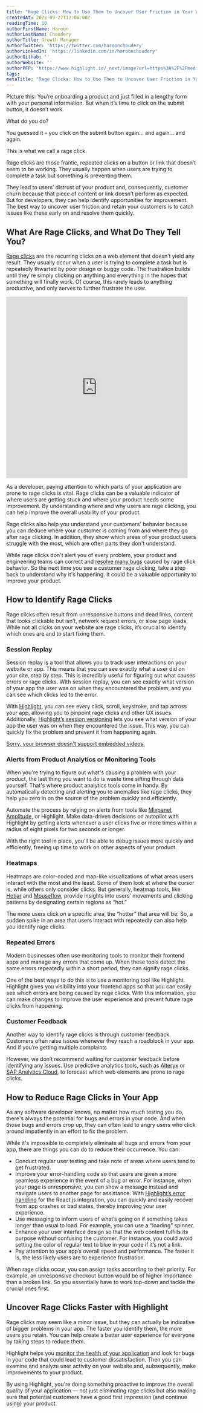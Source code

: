 ```yaml
---
title: "Rage Clicks: How to Use Them to Uncover User Friction in Your Web App"
createdAt: 2022-09-27T12:00:00Z
readingTime: 10
authorFirstName: Haroon
authorLastName: Choudery
authorTitle: Growth Manager
authorTwitter: 'https://twitter.com/haroonchoudery'
authorLinkedIn: 'https://linkedin.com/in/haroonchoudery'
authorGithub: ''
authorWebsite: ''
authorPFP: 'https://www.highlight.io/_next/image?url=https%3A%2F%2Fmedia.graphassets.com%2FfKKhW39R0SE2hTIalLzG&w=1920&q=75'
tags: 
metaTitle: "Rage Clicks: How to Use Them to Uncover User Friction in Your Web App"
---
```


Picture this: You’re onboarding a product and just filled in a lengthy form with your personal information. But when it’s time to click on the submit button, it doesn’t work.

What do you do?

You guessed it – you click on the submit button again… and again… and again.

This is what we call a rage click.

Rage clicks are those frantic, repeated clicks on a button or link that doesn’t seem to be working. They usually happen when users are trying to complete a task but something is preventing them.

They lead to users’ distrust of your product and, consequently, customer churn because that piece of content or link doesn’t perform as expected. But for developers, they can help identify opportunities for improvement. The best way to uncover user friction and retain your customers is to catch issues like these early on and resolve them quickly.

## What Are Rage Clicks, and What Do They Tell You?

[Rage clicks](https://docs.highlight.run/rage-clicks "https://docs.highlight.run/rage-clicks") are the recurring clicks on a web element that doesn’t yield any result. They usually occur when a user is trying to complete a task but is repeatedly thwarted by poor design or buggy code. The frustration builds until they're simply clicking on anything and everything in the hopes that something will finally work. Of course, this rarely leads to anything productive, and only serves to further frustrate the user.

<iframe width="480" height="480" frameborder="0" allow="accelerometer; autoplay; encrypted-media; gyroscope; picture-in-picture" allowfullscreen title="https://giphy.com/embed/Hr2rEQlFrDpCFu9Qt0" src="https://giphy.com/embed/Hr2rEQlFrDpCFu9Qt0"></iframe>

As a developer, paying attention to which parts of your application are prone to rage clicks is vital. Rage clicks can be a valuable indicator of where users are getting stuck and where your product needs some improvement. By understanding where and why users are rage clicking, you can help improve the overall usability of your product.

Rage clicks also help you understand your customers' behavior because you can deduce where your customer is coming from and where they go after rage clicking. In addition, they show which areas of your product users struggle with the most, which are often parts they don't understand.

While rage clicks don't alert you of every problem, your product and engineering teams can correct and [resolve many bugs](https://www.highlight.io/blog/the-debugging-process-and-techniques-for-web-applications-part-1-2 "https://www.highlight.io/blog/the-debugging-process-and-techniques-for-web-applications-part-1-2") caused by rage click behavior. So the next time you see a customer rage clicking, take a step back to understand why it's happening. It could be a valuable opportunity to improve your product.

## How to Identify Rage Clicks

Rage clicks often result from unresponsive buttons and dead links, content that looks clickable but isn’t, network request errors, or slow page loads. While not all clicks on your website are rage clicks, it’s crucial to identify which ones are and to start fixing them.

### Session Replay

Session replay is a tool that allows you to track user interactions on your website or app. This means that you can see exactly what a user did on your site, step by step. This is incredibly useful for figuring out what causes errors or rage clicks. With session replay, you can see exactly what version of your app the user was on when they encountered the problem, and you can see which clicks led to the error.

With [Highlight](https://www.highlight.io/ "https://www.highlight.io/"), you can see every click, scroll, keystroke, and tap across your app, allowing you to pinpoint rage clicks and other UX issues. Additionally, [Highlight’s session versioning](https://docs.highlight.run/versioning-sessions "https://docs.highlight.run/versioning-sessions") lets you see what version of your app the user was on when they encountered the issue. This way, you can quickly fix the problem and prevent it from happening again.

[Sorry, your browser doesn't support embedded videos.](https://media.graphassets.com/eMqdQm0bSW2YNfDFlCJK)

### Alerts from Product Analytics or Monitoring Tools

When you're trying to figure out what's causing a problem with your product, the last thing you want to do is waste time sifting through data yourself. That's where product analytics tools come in handy. By automatically detecting and alerting you to anomalies like rage clicks, they help you zero in on the source of the problem quickly and efficiently.

Automate the process by relying on alerts from tools like [Mixpanel](https://mixpanel.com/ "https://mixpanel.com/"), [Amplitude](https://www.amplitude.com/ "https://www.amplitude.com/"), or Highlight. Make data-driven decisions on autopilot with Highlight by getting alerts whenever a user clicks five or more times within a radius of eight pixels for two seconds or longer.

With the right tool in place, you'll be able to debug issues more quickly and efficiently, freeing up time to work on other aspects of your product.

### Heatmaps

Heatmaps are color-coded and map-like visualizations of what areas users interact with the most and the least. Some of them look at where the cursor is, while others only consider clicks. But generally, heatmap tools, like [Hotjar](https://www.hotjar.com/ "https://www.hotjar.com/") and [Mouseflow](https://mouseflow.com/ "https://mouseflow.com/"), provide insights into users’ movements and clicking patterns by designating certain regions as “hot.”

The more users click on a specific area, the “hotter” that area will be. So, a sudden spike in an area that users interact with repeatedly can also help you identify rage clicks.

### Repeated Errors

Modern businesses often use monitoring tools to monitor their frontend apps and manage any errors that come up. When these tools detect the same errors repeatedly within a short period, they can signify rage clicks.

<BlogCallToAction />

One of the best ways to do this is to use a monitoring tool like Highlight. Highlight gives you visibility into your frontend apps so that you can easily see which errors are being caused by rage clicks. With this information, you can make changes to improve the user experience and prevent future rage clicks from happening.

### Customer Feedback

Another way to identify rage clicks is through customer feedback. Customers often raise issues whenever they reach a roadblock in your app. And if you’re getting multiple complaints

However, we don’t recommend waiting for customer feedback before identifying any issues. Use predictive analytics tools, such as [Alteryx](https://www.alteryx.com/ "https://www.alteryx.com/") or [SAP Analytics Cloud](https://www.sap.com/products/technology-platform/cloud-analytics.html "https://www.sap.com/products/technology-platform/cloud-analytics.html"), to forecast which web elements are prone to rage clicks.

## How to Reduce Rage Clicks in Your App

As any software developer knows, no matter how much testing you do, there's always the potential for bugs and errors in your code. And when those bugs and errors crop up, they can often lead to angry users who click around impatiently in an effort to fix the problem.

While it's impossible to completely eliminate all bugs and errors from your app, there are things you can do to reduce their occurrence. You can:

-   Conduct regular user testing and take note of areas where users tend to get frustrated.
-   Improve your error-handling code so that users are given a more seamless experience in the event of a bug or error. For instance, when your page is unresponsive, you can show a message instead and navigate users to another page for assistance. With [Highlight’s error handling](https://docs.highlight.run/reactjs-integration "https://docs.highlight.run/reactjs-integration") for the React.js integration, you can quickly and easily recover from app crashes or bad states, thereby improving your user experience.
-   Use messaging to inform users of what’s going on if something takes longer than usual to load. For example, you can use a “loading” spinner.
-   Enhance your user interface design so that the web content fulfills its purpose without confusing the customer. For instance, you could avoid setting the color of regular text to blue in your code if it’s not a link.
-   Pay attention to your app’s overall speed and performance. The faster it is, the less likely users are to experience frustration.

When rage clicks occur, you can assign tasks according to their priority. For example, an unresponsive checkout button would be of higher importance than a broken link. So you essentially have to work top-down and tackle the crucial ones first.

## Uncover Rage Clicks Faster with Highlight

Rage clicks may seem like a minor issue, but they can actually be indicative of bigger problems in your app. The faster you identify them, the more users you retain. You can help create a better user experience for everyone by taking steps to reduce them.

Highlight helps you [monitor the health of your application](https://www.highlight.io/blog/5-strategies-monitor-health "https://www.highlight.io/blog/5-strategies-monitor-health") and look for bugs in your code that could lead to customer dissatisfaction. Then you can examine and analyze user activity on your website and, subsequently, make improvements to your product.

By using Highlight, you're doing something proactive to improve the overall quality of your application — not just eliminating rage clicks but also making sure that potential customers have a good first impression (and continue using) your product.
